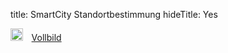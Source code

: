 title: SmartCity Standortbestimmung
hideTitle: Yes

<a href="https://cividi.typeform.com/to/VQXd8H" class="btn btn-lg btn-default"><img src="/img/fullscreen.png" style="height:1.4em;margin-right:1em">Vollbild</a>
<div id="form" class="wrapper"><div class="content"><p><div class="typeform-widget" data-url="https://cividi.typeform.com/to/VQXd8H" style="width: 100%; height: 500px;"></div>

<script> (function () { var qs, js, q, s, d = document, gi = d.getElementById, ce = d.createElement, gt = d.getElementsByTagName, id = "typef_orm", b = "https://embed.typeform.com/"; if (!gi.call(d, id)) { js = ce.call(d, "script"); js.id = id; js.src = b + "embed.js"; q = gt.call(d, "script")[0]; q.parentNode.insertBefore(js, q) } })() </script></div>
